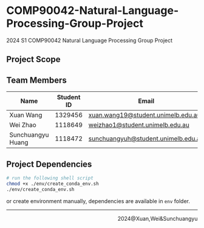 # COMP90042-Natural-Language-Processing-Group-Project

2024 S1 COMP90042 Natural Language Processing Group Project

## Project Scope

## Team Members

| Name              | Student ID | Email                               |
| ----------------- | ---------- | ----------------------------------- |
| Xuan Wang         | 1329456    | xuan.wang19@student.unimelb.edu.au  |
| Wei Zhao          | 1118649    | weizhao1@student.unimelb.edu.au     |
| Sunchuangyu Huang | 1118472    | sunchuangyuh@student.unimelb.edu.au |

## Project Dependencies

```bash
# run the following shell script
chmod +x ./env/create_conda_env.sh
./env/create_conda_env.sh
```

or create environment manually, dependencies are available in `env` folder.

---

<p align=right>2024@Xuan,Wei&Sunchuangyu</p>
